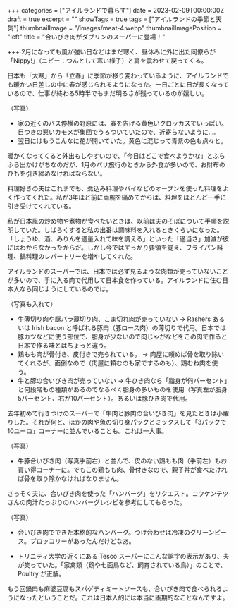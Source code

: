 +++
categories = ["アイルランドで暮らす"]
date = 2023-02-09T00:00:00Z
draft = true
excerpt = ""
showTags = true
tags = ["アイルランドの季節と天気"]
thumbnailImage = "/images/meat-4.webp"
thumbnailImagePosition = "left"
title = "合いびき肉がダブリンのスーパーに登場！"

+++
2月になっても風が強い日などはまだ寒く、昼休みに外に出た同僚らが「Nippy!」（ニピー：つんとして寒い様子）と肩を震わせて戻ってくる。

日本も「大寒」から「立春」に季節が移り変わっているように、アイルランドでも暖かい日差しの中に春が感じられるようになった。一日ごとに日が長くなっているので、仕事が終わる5時半でもまだ明るさが残っているのが嬉しい。

（写真）

* 家の近くのバス停横の野原には、春を告げる黄色いクロッカスでいっぱい。目つきの悪いカモメが集団でうろついていたので、近寄らないように...。
* 翌日にはもうこんなに花が開いていた。黄色に混じって青紫の色も点々と。

暖かくなってくると外出もしやすいので、「今日はどこで食べようかな」とふらふら出かけがちなのだが、1月のパリ旅行のときから外食が多いので、お財布のひもを引き締めなければならない。

料理好きの夫はこれまでも、煮込み料理やパイなどのオーブンを使った料理をよく作ってくれた。私が3年ほど前に両腕を痛めてからは、料理をほとんど一手に引き受けてくれている。

私が日本風の炒め物や煮物が食べたいときは、以前は夫のそばについて手順を説明していた。しばらくすると私の出番は調味料を入れるときくらいになった。「しょうゆ、酒、みりんを適量入れて味を調える」といった「適当さ」加減が彼にはわからなかったからだ。しかし今ではすっかり要領を覚え、フライパン料理、鍋料理のレパートリーを増やしてくれた。

アイルランドのスーパーでは、日本では必ず見るような肉類が売っていないことが多いので、手に入る肉で代用して日本食を作っている。アイルランドに住む日本人なら同じようにしているのでは。

（写真も入れて）

* 牛薄切り肉や豚バラ薄切り肉、こま切れ肉が売っていない → Rashers あるいは Irish bacon と呼ばれる豚肉（豚ロース肉）の薄切りで代用。日本では豚カツなどに使う部位で、脂身が少ないので肉じゃがなどをこの肉で作ると日本で作る味とはちょっと違う。
* 鶏もも肉が骨付き、皮付きで売られている。 → 肉屋に頼めば骨を取り除いてくれるが、面倒なので（肉屋に頼むのも家でするのも）、鶏むね肉を使う。
* 牛と豚の合いびき肉が売っていない → 牛ひき肉なら「脂身が何パーセント」と何段階もの種類があるのでなるべく脂身の多いものを使用（写真左が脂身5パーセント、右が10パーセント）。あるいは豚ひき肉で代用。

去年初めて行きつけのスーパーで「牛肉と豚肉の合いびき肉」を見たときは小躍りした。それが何と、ほかの肉や魚の切り身パックとミックスして「3パックで10ユーロ」コーナーに並んでいることも。これは一大事。

（写真）

* 牛豚合いびき肉（写真手前右）と並んで、皮のない鶏もも肉（手前左）もお買い得コーナーに。でもこの鶏もも肉、骨付きなので、親子丼が食べたければ骨を取り除かなければなりません。

さっそく夫に、合いびき肉を使った「ハンバーグ」をリクエスト。コウケンテツさんの肉汁たっぷりのハンバーグレシピを参考にしてもらった。

（写真）

* 合いびき肉でできた本格的なハンバーグ。つけ合わせは冷凍のグリーンピース。ブロッコリーがあったんだけどなあ。


* トリニティ大学の近くにある Tesco スーパーにこんな誤字の表示があり、夫が笑っていた。「家禽類（鶏や七面鳥など、飼育されている鳥）」のことで、Poultry が正解。

もう回鍋肉も麻婆豆腐もスパゲティミートソースも、合いびき肉で食べられるようになったということだ。これは日本人的には本当に画期的なことなんですよ。
